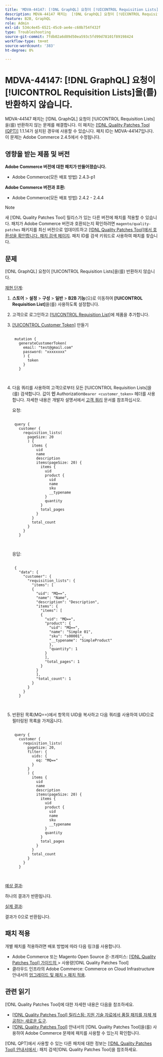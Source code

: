 ```yaml
---
title: 'MDVA-44147: [!DNL GraphQL] 요청이 [!UICONTROL Requisition Lists]을(를) 반환하지 않습니다.'
description: MDVA-44147 패치는  [!DNL GraphQL] 요청이 [!UICONTROL Requisition Lists]을(를) 반환하지 않는 문제를 해결합니다. 이 패치는 [[!DNL Quality Patches Tool (QPT)]](https://experienceleague.adobe.com/ko/docs/commerce-operations/tools/quality-patches-tool/quality-patches-tool-to-self-serve-quality-patches) 1.1.14가 설치된 경우에 사용할 수 있습니다. 패치 ID는 MDVA-44147입니다. 이 문제는 Adobe Commerce 2.4.5에서 수정됩니다.
feature: B2B, GraphQL
role: Admin
exl-id: 534c4e45-6521-45c0-ae4e-c60b754f432f
type: Troubleshooting
source-git-commit: 7fdb02a6d89d50ea593c5fd99d78101f89198424
workflow-type: tm+mt
source-wordcount: '383'
ht-degree: 0%

---
```


# MDVA-44147: [!DNL GraphQL] 요청이 [!UICONTROL Requisition Lists]을(를) 반환하지 않습니다.

MDVA-44147 패치는 [!DNL GraphQL] 요청이 [!UICONTROL Requisition Lists]을(를) 반환하지 않는 문제를 해결합니다. 이 패치는 [[!DNL Quality Patches Tool (QPT)]](https://experienceleague.adobe.com/ko/docs/commerce-operations/tools/quality-patches-tool/quality-patches-tool-to-self-serve-quality-patches) 1.1.14가 설치된 경우에 사용할 수 있습니다. 패치 ID는 MDVA-44147입니다. 이 문제는 Adobe Commerce 2.4.5에서 수정됩니다.

## 영향을 받는 제품 및 버전

**Adobe Commerce 버전에 대한 패치가 만들어졌습니다.**

* Adobe Commerce(모든 배포 방법) 2.4.3-p1

**Adobe Commerce 버전과 호환:**

* Adobe Commerce(모든 배포 방법) 2.4.2 - 2.4.4

>[!NOTE]
>
>새 [!DNL Quality Patches Tool] 릴리스가 있는 다른 버전에 패치를 적용할 수 있습니다. 패치가 Adobe Commerce 버전과 호환되는지 확인하려면 `magento/quality-patches` 패키지를 최신 버전으로 업데이트하고 [[!DNL Quality Patches Tool]에서 호환성을 확인합니다. 패치 검색 페이지](https://experienceleague.adobe.com/ko/docs/commerce-operations/tools/quality-patches-tool/quality-patches-tool-to-self-serve-quality-patches). 패치 ID를 검색 키워드로 사용하여 패치를 찾습니다.

## 문제

[!DNL GraphQL] 요청이 [!UICONTROL Requisition Lists]을(를) 반환하지 않습니다.

<u>재현 단계</u>:

1. **스토어** > **설정** > **구성** > **일반** > **B2B 기능**(으)로 이동하여 **[!UICONTROL Requisition List]**&#x200B;을(를) 사용하도록 설정합니다.
1. 고객으로 로그인하고 [[!UICONTROL Requisition List]](https://experienceleague.adobe.com/ko/docs/commerce-admin/b2b/requisition-lists/requisition-lists)에 제품을 추가합니다.
1. [[!UICONTROL Customer Token]](https://developer.adobe.com/commerce/webapi/graphql/schema/customer/mutations/generate-token/) 만들기

   <pre>
    <code class="language-graphql">
    mutation &lbrace;
      generateCustomerToken(
        email: "test@gmail.com"
        password: "xxxxxxxx"
        ) &lbrace;
          token
        &rbrace;
      &rbrace;
      </code>
      </pre>

1. 다음 쿼리를 사용하여 고객으로부터 모든 [!UICONTROL Requisition Lists]을(를) 검색합니다. 값이 **인** Authorization`Bearer <customer_token>` 헤더를 사용합니다. 자세한 내용은 개발자 설명서에서 [고객 쿼리](https://developer.adobe.com/commerce/webapi/graphql/schema/customer/queries/customer/) 문서를 참조하십시오.

   요청:

   <pre>
    <code class="language-graphql">
    query &lbrace;
      customer &lbrace;
        requisition_lists(
          pageSize: 20
          ) &lbrace;
            items &lbrace;
              uid
              name
              description
              items(pageSize: 20) &lbrace;
                items &lbrace;
                  uid
                  product &lbrace;
                    uid
                    name
                    sku
                    __typename
                  &rbrace;
                  quantity
                &rbrace;
                total_pages
              &rbrace;
            &rbrace;
            total_count
          &rbrace;
        &rbrace;
      &rbrace;
      </code>
      </pre>

   응답:

   <pre>
    <code class="language-graphql">
    &lbrace;
      "data": &lbrace;
        "customer": &lbrace;
          "requisition_lists": &lbrace;
            "items": &lbrack;
            &lbrace;
              "uid": "MQ==",
              "name": "Name",
              "description": "Description",
              "items": &lbrace;
                "items": &lbrack;
                &lbrace;
                  "uid": "MQ==",
                  "product": &lbrace;
                    "uid": "MQ==",
                    "name": "Simple 01",
                    "sku": "s00001",
                    "__typename": "SimpleProduct"
                    &rbrace;,
                    "quantity": 1
                  &rbrace;
                  &rbrack;,
                  "total_pages": 1
                &rbrace;
              &rbrace;
              &rbrack;,
              "total_count": 1
            &rbrace;
          &rbrace;
        &rbrace;
      &rbrace;
      </code>
      </pre>

1. 반환된 목록(MQ==)에서 항목의 UID을 복사하고 다음 쿼리를 사용하여 UID으로 필터링된 목록을 가져옵니다.

   <pre>
    <code class="language-graphql">
    query &lbrace;
      customer &lbrace;
        requisition_lists(
          pageSize: 20,
          filter: &lbrace;
            uids: &lbrace;
              eq: "MQ=="
            &rbrace;
          &rbrace;
          ) &lbrace;
            items &lbrace;
              uid
              name
              description
              items(pageSize: 20) &lbrace;
                items &lbrace;
                  uid
                  product &lbrace;
                    uid
                    name
                    sku
                    __typename
                  &rbrace;
                  quantity
                &rbrace;
                total_pages
              &rbrace;
            &rbrace;
            total_count
          &rbrace;
        &rbrace;
      &rbrace;
      </code>
      </pre>

<u>예상 결과</u>:

하나의 결과가 반환됩니다.

<u>실제 결과</u>:

결과가 0으로 반환됩니다.

## 패치 적용

개별 패치를 적용하려면 배포 방법에 따라 다음 링크를 사용합니다.

* Adobe Commerce 또는 Magento Open Source 온-프레미스: [[!DNL Quality Patches Tool]  가이드의 ](/help/tools/quality-patches-tool/usage.md)> 사용량[!DNL Quality Patches Tool]
* 클라우드 인프라의 Adobe Commerce: Commerce on Cloud Infrastructure 안내서의 [업그레이드 및 패치 > 패치 적용](https://experienceleague.adobe.com/docs/commerce-cloud-service/user-guide/develop/upgrade/apply-patches.html?lang=ko).

## 관련 읽기

[!DNL Quality Patches Tool]에 대한 자세한 내용은 다음을 참조하세요.

* [[!DNL Quality Patches Tool] 릴리스됨: 지원 기술 자료에서 품질 패치를 자체 제공하는 새로운 도구](https://experienceleague.adobe.com/ko/docs/commerce-operations/tools/quality-patches-tool/quality-patches-tool-to-self-serve-quality-patches).
* [ [!DNL Quality Patches Tool]](/help/tools/quality-patches-tool/patches-available-in-qpt/check-patch-for-magento-issue-with-magento-quality-patches.md) 안내서의 [!DNL Quality Patches Tool]을(를) 사용하여 Adobe Commerce 문제에 패치를 사용할 수 있는지 확인합니다.

[!DNL QPT]에서 사용할 수 있는 다른 패치에 대한 정보는 [[!DNL Quality Patches Tool] 안내서에서 ](https://experienceleague.adobe.com/tools/commerce-quality-patches/index.html?lang=ko): 패치 검색[!DNL Quality Patches Tool]을 참조하세요.
